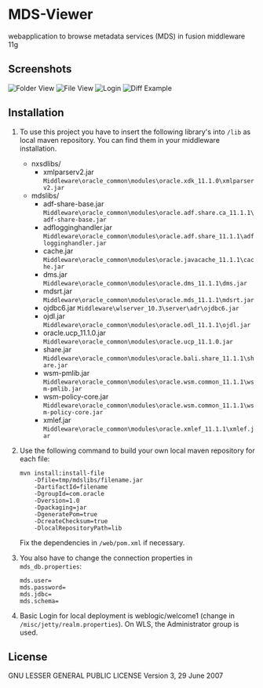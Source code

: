 MDS-Viewer
==========

webapplication to browse metadata services (MDS) in fusion middleware 11g

Screenshots
-----------
![Folder View](https://raw.github.com/stetro/MDS-Viewer/master/img/folder.PNG)
![File View](https://raw.github.com/stetro/MDS-Viewer/master/img/file.PNG)
![Login](https://raw.github.com/stetro/MDS-Viewer/master/img/login.PNG)
![Diff Example](https://raw.github.com/stetro/MDS-Viewer/master/img/diffexample.PNG)

Installation
------------
1. To use this project you have to insert the following library's into  ``/lib`` as local maven repository.
    You can find them in your middleware installation.

    * nxsdlibs/
        * xmlparserv2.jar ``Middleware\oracle_common\modules\oracle.xdk_11.1.0\xmlparserv2.jar``
    * mdslibs/
        * adf-share-base.jar ``Middleware\oracle_common\modules\oracle.adf.share.ca_11.1.1\adf-share-base.jar``
        * adflogginghandler.jar ``Middleware\oracle_common\modules\oracle.adf.share_11.1.1\adflogginghandler.jar``
        * cache.jar ``Middleware\oracle_common\modules\oracle.javacache_11.1.1\cache.jar``
        * dms.jar ``Middleware\oracle_common\modules\oracle.dms_11.1.1\dms.jar``
        * mdsrt.jar ``Middleware\oracle_common\modules\oracle.mds_11.1.1\mdsrt.jar``
        * ojdbc6.jar ``Middleware\wlserver_10.3\server\adr\ojdbc6.jar``
        * ojdl.jar ``Middleware\oracle_common\modules\oracle.odl_11.1.1\ojdl.jar``
        * oracle.ucp_11.1.0.jar ``Middleware\oracle_common\modules\oracle.ucp_11.1.0.jar``
        * share.jar ``Middleware\oracle_common\modules\oracle.bali.share_11.1.1\share.jar``
        * wsm-pmlib.jar ``Middleware\oracle_common\modules\oracle.wsm.common_11.1.1\wsm-pmlib.jar``
        * wsm-policy-core.jar ``Middleware\oracle_common\modules\oracle.wsm.common_11.1.1\wsm-policy-core.jar``
        * xmlef.jar ``Middleware\oracle_common\modules\oracle.xmlef_11.1.1\xmlef.jar``

2. Use the following command to build your own local maven repository for each file:

    ```
    mvn install:install-file
        -Dfile=tmp/mdslibs/filename.jar
        -DartifactId=filename
        -DgroupId=com.oracle
        -Dversion=1.0
        -Dpackaging=jar
        -DgeneratePom=true
        -DcreateChecksum=true
        -DlocalRepositoryPath=lib
    ```
    Fix the dependencies in ``/web/pom.xml`` if necessary.

3. You also have to change the connection properties in ``mds_db.properties``:
    ```
    mds.user=
    mds.password=
    mds.jdbc=
    mds.schema=
    ```

4. Basic Login for local deployment is weblogic/welcome1 (change in ``/misc/jetty/realm.properties``).
    On WLS, the Administrator group is used.

License
---------------------
GNU LESSER GENERAL PUBLIC LICENSE Version 3, 29 June 2007